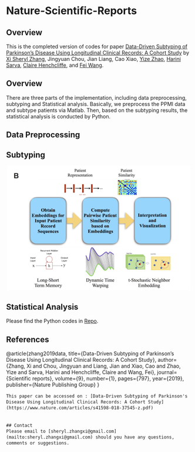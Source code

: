 # Nature-Scientific-Reports

## Overview
This is the completed version of codes for paper [Data-Driven Subtyping of Parkinson’s Disease Using Longitudinal Clinical Records: A Cohort Study](https://www.nature.com/articles/s41598-018-37545-z.pdf) by [Xi Sheryl Zhang](https://www.xi-zhang.net/), Jingyuan Chou, Jian Liang, Cao Xiao, [Yize Zhao](http://vivo.med.cornell.edu/display/cwid-yiz2013), [Harini Sarva](https://weillcornell.org/harini-sarva-md), [Claire Henchcliffe](https://weillcornell.org/chenchcliffe), and [Fei Wang](https://sites.google.com/site/feiwang03/).

## Overview
There are three parts of the implementation, including data preprocessing, subtyping and Statistical analysis. Basically, we preprocess the PPMI data and subtype patients via Matlab. Then, based on the subtyping results, the statistical analysis is conducted by Python.     

## Data Preprocessing

## Subtyping
<p align="center"><img src="figure/flowchart.jpg" alt=" Overall fow of the
proposed LSTM-based method" width="500"></p>

## Statistical Analysis
Please find the Python codes in [Repo](https://github.com/sheryl-ai/PPMI-Subtype-Analysis.git).

## References
@article{zhang2019data,
title={Data-Driven Subtyping of Parkinson’s Disease Using Longitudinal Clinical Records: A Cohort Study},
author={Zhang, Xi and Chou, Jingyuan and Liang, Jian and Xiao, Cao and Zhao, Yize and Sarva, Harini and Henchcliffe, Claire and Wang, Fei},
journal={Scientific reports},
volume={9}, number={1}, pages={797}, year={2019},
publisher={Nature Publishing Group}
}

```
This paper can be accessed on : [Data-Driven Subtyping of Parkinson's Disease Using Longitudinal Clinical Records: A Cohort Study] (https://www.nature.com/articles/s41598-018-37545-z.pdf)


## Contact
Please email to [sheryl.zhangxi@gmail.com](mailto:sheryl.zhangxi@gmail.com) should you have any questions, comments or suggestions.
